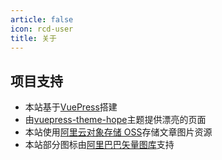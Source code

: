 ```yaml
---
article: false
icon: rcd-user
title: 关于
---
```


## 项目支持
- 本站基于[VuePress](https://vuepress.vuejs.org/zh/)搭建
- 由[vuepress-theme-hope](https://vuepress-theme-hope.github.io/v2/zh/)主题提供漂亮的页面
- 本站使用[阿里云对象存储 OSS](https://oss.console.aliyun.com/)存储文章图片资源
- 本站部分图标由[阿里巴巴矢量图库](https://www.iconfont.cn/)支持